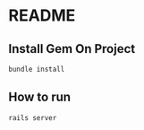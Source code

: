 # README

## Install Gem On Project

```bash
bundle install
```

## How to run 

```bash
rails server
```